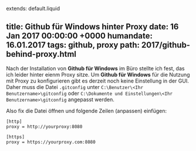extends: default.liquid

title: Github für Windows hinter Proxy
date:       16 Jan 2017 00:00:00 +0000
humandate:  16.01.2017
tags: github, proxy
path: 2017/github-behind-proxy.html
---

Nach der Installation von **Github für Windows** im Büro stellte ich fest, das ich leider hinter eienm Proxy sitze. Um **Github für Windows** für die Nutzung mit Proxy zu konfigurieren gibt es derzeit noch keine Einstellung in der GUI.
Daher muss die Datei `.gitconfig` unter `C:\Benutzer\<Ihr Benutzername>\gitconfig` oder `C:\Dokumente und Einstellungen\<Ihr Benutzername>\gitconfig` angepasst werden.

Also fix die Datei öffnen und folgende Zeilen (anpassen) einfügen:

```
[http]
proxy = http://yourproxy:8080

[https]
proxy = https://yourproxy.com:8080
```
